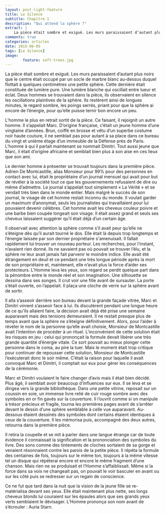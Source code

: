 ```yaml
---
layout: post-light-feature
title: Le Silence
subtitle: Chapitre 1
description: "Qui attend la sphère ?"
extract: |
    La pièce était sombre et exiguë. Les murs paraissaient d’autant plus noirs que le centre était occupé par un socle de marbre blanc au-dessus duquel flottait à quelques centimètres une petite sphère. Cette dernière était constituée de lumière pure. Une lumière blanche qui oscillait entre lueur et éclat. Deux hommes se trouvaient dans la pièce, ils observaient en silence les oscillations plaintives de la sphère.
comments: true
categories: articles
date: 2015-06-05
tags: [Le Silence]
image: 
        feature: soft-trees.jpg
---
```

La pièce était sombre et exiguë. Les murs paraissaient d’autant plus noirs que le centre était occupé par un socle de marbre blanc au-dessus duquel flottait à quelques centimètres une petite sphère. Cette dernière était constituée de lumière pure. Une lumière blanche qui oscillait entre lueur et éclat. Deux hommes se trouvaient dans la pièce, ils observaient en silence les oscillations plaintives de la sphère. Ils restèrent ainsi de longues minutes, le regard sombre, les poings serrés, priant pour que la sphère ai encore de l’énergie, pour qu’elle puisse ternir bon encore un peu.

L’homme le plus en retrait sortit de la pièce. Ce faisant, il rejoignit un autre homme. Il s’appelait Marc. D’origine française, c’était un jeune homme d’une vingtaine d’années. Brun, coiffé en brosse et vêtu d’un superbe costume noir haute couture, il ne semblait pas pour autant à sa place dans ce bureau du vingt et unième étage d’un immeuble de la Défense près de Paris. L’homme à qui il parlait maintenant se nommait Dimitri. Tout aussi jeune que Marc, il était d’origine africaine et semblait bien plus à son aise en ces lieux que son ami.

Le dernier homme à présenter se trouvait toujours dans la première pièce. Adrien De Montcastille, alias Monsieur pour 99% pour des personnes en contact avec lui, était le propriétaire d’un journal mensuel qui avait pour but de révéler à la société tout ce que les gouvernements refusaient de dire ou même d’admettre. Le journal s’appelait tout simplement « La Vérité » et se vendait très bien dans le monde entier. Mais malgré le succès de son journal, le visage de cet homme restait inconnu du monde. Il voulait garder un maximum d’anonymat, seuls les journalistes qui travaillaient pour lui pouvaient devenir célèbres. Cet homme avait les cheveux couleur poivre et une barbe bien coupée longeait son visage. Il était assez grand et seuls ses cheveux laissaient suggérer qu’il était déjà d’un certain âge.

Il observait avec attention la sphère comme s’il avait peur qu’elle ne s’éteigne dès qu’il aurait tourné le dos. Elle était là depuis trop longtemps et l’énergie laissée par son dernier propriétaire s'amenuisait. Il fallait rapidement lui trouver un nouveau porteur. Les recherches, pour l’instant, n’avaient rien donné. Ils ne savaient pas où pouvait se trouver l’élu, et la sphère ne leur avait jamais fait parvenir le moindre indice. Elle avait été étrangement en deuil et ce pendant une très longue période après la mort de son propriétaire et, maintenant, elle n’avait plus la force d’aider ses protecteurs. L’Homme leva les yeux, son regard se perdit quelque part dans la pénombre entre le monde réel et son imagination. Une silhouette se dessina dans ses songes. Il crut voir une fille avant de sursauter. La porte s’était ouverte, on l’appelait. Il plaça une cloche de verre sur la sphère avant de sortir.

Il alla s’asseoir derrière son bureau devant la grande façade vitrée, Marc et Dimitri vinrent s’asseoir face à lui. Ils discutèrent pendant une longue heure de ce qu’ils allaient faire, la décision avait déjà été prise une semaine auparavant mais des tensions demeuraient. Il ne restait presque plus de temps avant que la sphère ne s’éteigne définitivement. Alors, pour l’aider à révéler le nom de la personne qu’elle avait choisie, Monsieur de Montcastille avait l’intention de procéder à un rituel. L’inconvénient de cette solution était les risques en jeu : celui qui prononçait la formule devait libérer une très grande quantité d’énergie vitale. Ce sort pouvait au mieux plonger cette personne dans le coma, au pire la tuer. Mais le moment était trop critique pour continuer de repousser cette solution, Monsieur de Montcastille l’exécuterait donc le soir même. C’était la raison pour laquelle il avait convoqué Marc et Dimitri, il comptait sur eux pour gérer les conséquences de la cérémonie.

Marc et Dimitri voulaient le faire changer d’avis mais il était bien décidé. Plus âgé, il semblait avoir beaucoup d’influences sur eux. Il se leva et se dirigea vers la grande bibliothèque. Dans une petite vitrine, reposait sur un coussin en soie, un immense livre relié de cuir rouge sombre avec des symboles en or fin gavés sur la couverture. Il l’ouvrit comme si on manipule à trésor précieux et fragile, tourna les premières pages avant de s’arrêter devant le dessin d’une sphère semblable à celle vue auparavant. Au-dessous étaient dessinés des symboles dont certains étaient identiques à ceux de la couverture. Il les mémorisa puis, accompagné des deux autres, retourna dans la première pièce.

Il retira la coupelle et se mit à parler dans une langue étrange car de toute évidence il connaissait la signification et la prononciation des symboles du livre. Des sons comme des tintements de cloches sortaient de sa gorge et venaient résonnaient contre les parois de la petite pièce. Il répéta la formule des centaines de fois, toujours sur le même ton, toujours à la même vitesse tel un disque qui répéterai encore et encore le même fragment d’une chanson. Mais rien ne se produisait et l’Homme s’affaiblissait. Même si la force dans sa voix ne changeait pas, on pouvait le voir basculer en avant ou sur les côté puis se redresser sur un regain de conscience.

Ce ne fut que tard dans la nuit que la vision de la jeune fille se re-matérialisa devant ses yeux. Elle était maintenant plus nette, ses longs cheveux blonds lui couraient sur les épaules alors que ses grands yeux verts semblaient le dévisager. L’Homme prononça son nom avant de s’écrouler : Auria Starn.